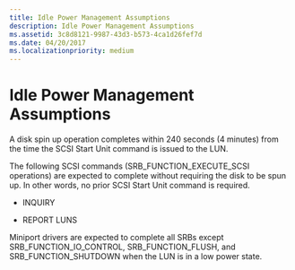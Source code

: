 ```yaml
---
title: Idle Power Management Assumptions
description: Idle Power Management Assumptions
ms.assetid: 3c8d8121-9987-43d3-b573-4ca1d26fef7d
ms.date: 04/20/2017
ms.localizationpriority: medium
---
```


# Idle Power Management Assumptions

A disk spin up operation completes within 240 seconds (4 minutes) from the time the SCSI Start Unit command is issued to the LUN.

The following SCSI commands (SRB_FUNCTION_EXECUTE_SCSI operations) are expected to complete without requiring the disk to be spun up. In other words, no prior SCSI Start Unit command is required.

- INQUIRY

- REPORT LUNS

Miniport drivers are expected to complete all SRBs except SRB_FUNCTION_IO_CONTROL, SRB_FUNCTION_FLUSH, and SRB_FUNCTION_SHUTDOWN when the LUN is in a low power state.
